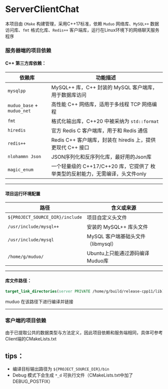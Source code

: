 # ServerClientChat
本项目由 `CMake` 构建管理，采用C++17标准，依赖 `Muduo` 网络库、`MySQL++` 数据访问库、`fmt` 格式化库、`Redis++` 客户端库，运行在Linux环境下的网络聊天服务程序

### 服务器端的项目依赖

#### **C++ 第三方库依赖：**

| 依赖库                        | 功能描述                                          |
| -------------------------- | --------------------------------------------- |
| `mysqlpp`                  | MySQL++ 库，C++ 封装的 MySQL 客户端库，用于数据库访问          |
| `muduo_base` + `muduo_net` | 高性能 C++ 网络库，适用于多线程 TCP 网络编程                   |
| `fmt`                      | 格式化输出库，C++20 中被采纳为 `std::format` |
| `hiredis`                  | 官方 Redis C 客户端库，用于和 Redis 通信                  |
| `redis++`                  | Redis C++ 客户端库，封装在 hiredis 上，提供更现代 C++ 接口     |
|`nlohammn Json`|JSON序列化和反序列化库，最好用的Json库|
|`magic_enum`|一个轻量级的 C++17/C++20 库，它提供了 枚举类型的反射能力，无需编译，头文件only|

---

#### **项目运行环境配置**

| 路径                              | 含义或来源                         |
| ------------------------------- | ----------------------------- |
| `${PROJECT_SOURCE_DIR}/include` | 项目自定义头文件                      |
| `/usr/include/mysql++`          | 安装的 MySQL++ 库头文件            |
| `/usr/include/mysql`            | MySQL 客户端基础头文件（libmysql）      |
| `/home/g/muduo/`                | Ubuntu上只能通过源码编译Muduo库 |

---

####  **库文件路径：**

```cmake
target_link_directories(server PRIVATE /home/g/build/release-cpp11/lib)
```

muduo 在该路径下进行编译并链接

---


### 客户端的项目依赖
由于已提取公共的数据类型与方法定义，因此项目依赖和服务端相同，具体可参考Client端的CMakeLists.txt
## **tips：**

* 编译目标输出路径为 `${PROJECT_SOURCE_DIR}/bin`
* Debug 模式下会生成 `*_d` 可执行文件（CMakeLists.txt中加了 DEBUG\_POSTFIX）
